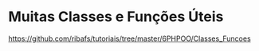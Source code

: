 # Muitas Classes e Funções Úteis

https://github.com/ribafs/tutoriais/tree/master/6PHPOO/Classes_Funcoes

